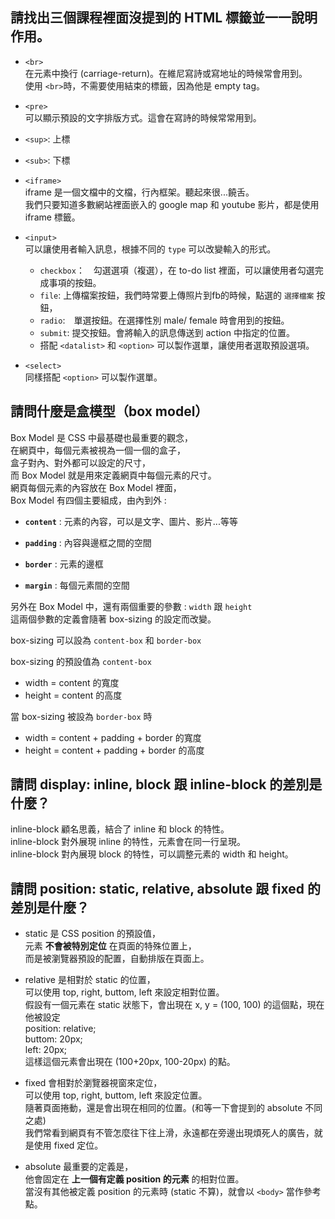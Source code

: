 ## 請找出三個課程裡面沒提到的 HTML 標籤並一一說明作用。

- `<br>`<br>
在元素中換行 (carriage-return)。在維尼寫詩或寫地址的時候常會用到。<br>
使用 `<br>`時，不需要使用結束的標籤，因為他是 empty tag。<br>

- `<pre>`<br>
可以顯示預設的文字排版方式。這會在寫詩的時候常常用到。<br>

- `<sup>`: 上標
- `<sub>`: 下標

- `<iframe>`<br>
iframe 是一個文檔中的文檔，行內框架。聽起來很...饒舌。<br>
我們只要知道多數網站裡面嵌入的 google map 和 youtube 影片，都是使用 iframe 標籤。<br>

- `<input>`<br>
可以讓使用者輸入訊息，根據不同的 `type` 可以改變輸入的形式。<br>
  - `checkbox`：　勾選選項（複選），在 to-do list 裡面，可以讓使用者勾選完成事項的按鈕。<br>
  - `file`: 上傳檔案按鈕，我們時常要上傳照片到fb的時候，點選的 `選擇檔案` 按鈕，<br>
  - `radio`:　單選按鈕。在選擇性別 male/ female 時會用到的按鈕。<br>
  - `submit`: 提交按鈕。會將輸入的訊息傳送到 action 中指定的位置。<br>
  - 搭配 `<datalist>` 和 `<option>` 可以製作選單，讓使用者選取預設選項。<br>


- `<select>`<br>
同樣搭配 `<option>` 可以製作選單。<br>

## 請問什麼是盒模型（box model）
Box Model 是 CSS 中最基礎也最重要的觀念，<br>
在網頁中，每個元素被視為一個一個的盒子，<br>
盒子對內、對外都可以設定的尺寸，<br>
而 Box Model 就是用來定義網頁中每個元素的尺寸。<br>
網頁每個元素的內容放在 Box Model 裡面，<br>
Box Model 有四個主要組成，由內到外 :<br>
- **`content`** : 元素的內容，可以是文字、圖片、影片...等等

- **`padding`** : 內容與邊框之間的空間

- **`border`** : 元素的邊框

- **`margin`** : 每個元素間的空間

另外在 Box Model 中，還有兩個重要的參數 : `width` 跟 `height`<br>
這兩個參數的定義會隨著 box-sizing 的設定而改變。<br>

box-sizing 可以設為 `content-box` 和 `border-box`<br>

box-sizing 的預設值為 `content-box`<br>
- width = content 的寬度
- height = content 的高度

當 box-sizing 被設為 `border-box` 時<br>
- width = content + padding + border 的寬度
- height = content + padding + border 的高度

## 請問 display: inline, block 跟 inline-block 的差別是什麼？
inline-block 顧名思義，結合了 inline 和 block 的特性。<br>
inline-block 對外展現 inline 的特性，元素會在同一行呈現。<br>
inline-block 對內展現 block 的特性，可以調整元素的 width 和 height。<br>

## 請問 position: static, relative, absolute 跟 fixed 的差別是什麼？
- static 是 CSS position 的預設值，<br>
元素 **不會被特別定位** 在頁面的特殊位置上，<br>
而是被瀏覽器預設的配置，自動排版在頁面上。<br>

- relative 是相對於 static 的位置，<br>
可以使用 top, right, buttom, left 來設定相對位置。<br>
假設有一個元素在 static 狀態下，會出現在 x, y = (100, 100) 的這個點，現在他被設定<br>
position: relative;<br>
buttom: 20px;<br>
left: 20px;<br>
這樣這個元素會出現在 (100+20px, 100-20px) 的點。<br>

- fixed 會相對於瀏覽器視窗來定位，<br>
可以使用 top, right, buttom, left 來設定位置。<br>
隨著頁面捲動，還是會出現在相同的位置。(和等一下會提到的 absolute 不同之處)<br>
我們常看到網頁有不管怎麼往下往上滑，永遠都在旁邊出現煩死人的廣告，就是使用 fixed 定位。<br>

- absolute 最重要的定義是，<br>
他會固定在 **上一個有定義 position 的元素** 的相對位置。<br>
當沒有其他被定義 position 的元素時 (static 不算)，就會以 `<body>` 當作參考點。<br>
